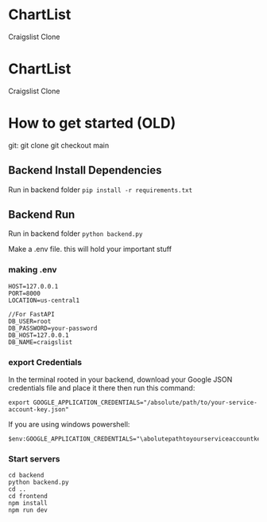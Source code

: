 # ChartList
Craigslist Clone

# ChartList
Craigslist Clone


# How to get started (OLD)

git:
git clone 
git checkout main

## Backend Install Dependencies
Run in backend folder
```pip install -r requirements.txt```

## Backend Run
Run in backend folder
```python backend.py```

Make a .env file. this will hold your important stuff
### making .env
```
HOST=127.0.0.1
PORT=8000
LOCATION=us-central1

//For FastAPI
DB_USER=root
DB_PASSWORD=your-password
DB_HOST=127.0.0.1
DB_NAME=craigslist
```
### export Credentials
In the terminal rooted in your backend, download your Google JSON credentials file and place it there
then run this command:
```
export GOOGLE_APPLICATION_CREDENTIALS="/absolute/path/to/your-service-account-key.json"
```
If you are using windows powershell:
```
$env:GOOGLE_APPLICATION_CREDENTIALS="\abolutepathtoyourserviceaccountkey.json"
```

### Start servers
```
cd backend
python backend.py
cd ..
cd frontend
npm install
npm run dev
```